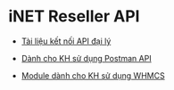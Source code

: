 # iNET Reseller API

* <a href="https://github.com/thesunbg/iNET.vn/blob/master/reseller.md">Tài liệu kết nối API đại lý</a>

* <a href="https://documenter.getpostman.com/view/3465520/TzXxixCd" target="_blank">Dành cho KH sử dụng Postman API</a>

* <a href="https://drive.inet.vn/uploads/donv@inet.vn/download/file-1538814216437_whmcs.zip" target="_blank">Module dành cho KH sử dụng WHMCS</a>
